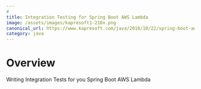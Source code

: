 ```yaml
---
#
title: Integration Testing for Spring Boot AWS Lambda
image: /assets/images/kapresoft1-210x.png
canonical_url: https://www.kapresoft.com/java/2018/10/22/spring-boot-aws-lambda-integration-testing.md
category: java
---
```



# Overview

Writing Integration Tests for you Spring Boot AWS Lambda

<!--excerpt-->
